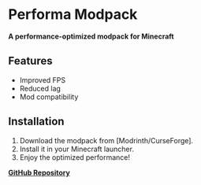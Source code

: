 ﻿# Performa Modpack  
**A performance-optimized modpack for Minecraft**  


## Features  
- Improved FPS  
- Reduced lag  
- Mod compatibility  


## Installation  
1. Download the modpack from [Modrinth/CurseForge].  
2. Install it in your Minecraft launcher.  
3. Enjoy the optimized performance!  


**[GitHub Repository](https://github.com/Varam0s/Performa)**